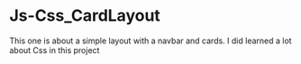 # Js-Css_CardLayout
This one is about a simple layout with a navbar and cards. I did learned a lot about Css in this project
